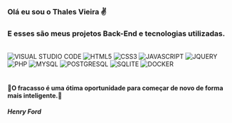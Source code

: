 ### Olá eu sou o Thales Vieira ✌️

### E esses são meus projetos Back-End e tecnologias utilizadas.


<div style="display: inline_block"><br/>
    <img aling="center" alt="VISUAL STUDIO CODE" src="https://img.shields.io/badge/Visual_Studio_Code-0078D4?style=for-the-badge&logo=visual%20studio%20code&logoColor=white"/>
    <img aling="center" alt="HTML5" src="https://img.shields.io/badge/HTML5-E34F26?style=for-the-badge&logo=html5&logoColor=white"/>
    <img aling="center" alt="CSS3" src="https://img.shields.io/badge/CSS3-1572B6?style=for-the-badge&logo=css3&logoColor=white"/>
    <img aling="center" alt="JAVASCRIPT" src="https://img.shields.io/badge/JavaScript-323330?style=for-the-badge&logo=javascript&logoColor=F7DF1E"/>
    <img aling="center" alt="JQUERY" src="https://img.shields.io/badge/jQuery-0769AD?style=for-the-badge&logo=jquery&logoColor=white"/>
    <img aling="center" alt="PHP" src="https://img.shields.io/badge/PHP-777BB4?style=for-the-badge&logo=php&logoColor=white"/>
    <img aling="center" alt="MYSQL" src="https://img.shields.io/badge/MySQL-00000F?style=for-the-badge&logo=mysql&logoColor=white"/>
    <img aling="center" alt="POSTGRESQL" src="https://img.shields.io/badge/PostgreSQL-316192?style=for-the-badge&logo=postgresql&logoColor=white"/>
    <img aling="center" alt="SQLITE" src="https://img.shields.io/badge/SQLite-07405E?style=for-the-badge&logo=sqlite&logoColor=white"/>
    <img aling="center" alt="DOCKER" src="https://img.shields.io/badge/Docker-2CA5E0?style=for-the-badge&logo=docker&logoColor=white"/>
</div><br/>

#### 💭O fracasso é uma ótima oportunidade para começar de novo de forma mais inteligente.💭
##### Henry Ford
